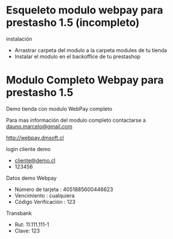 Esqueleto modulo webpay para prestasho 1.5 (incompleto)
==========================

instalación 

-	Arrastrar carpeta del modulo a la carpeta modules de tu tienda
-	Instalar el modulo en el backoffice de tu prestashop



Modulo Completo Webpay para prestasho 1.5
==========================

Demo tienda con modulo WebPay completo

Para mas información del modulo completo 
contactarse a dauno.marcelo@gmail.com

http://webpay.dmsoft.cl

login cliente demo 

- cliente@demo.cl
- 123456

Datos demo Webpay

- Número de tarjeta : 4051885600446623
- Vencimiento : cualquiera
- Código Verificación : 123

Transbank

- Rut: 11.111.111-1
- Clave: 123




